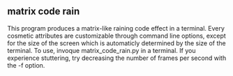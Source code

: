 ## matrix code rain

This program produces a matrix-like raining code effect in a terminal.
Every cosmetic attributes are customizable through command line options, except for the size of the screen which is automaticly determined by the size of the terminal.
To use, invoque matrix_code_rain.py in a terminal.
If you experience stuttering, try decreasing the number of frames per second with the -f option.

